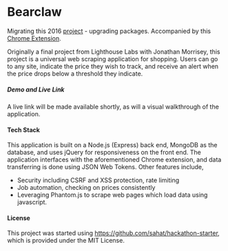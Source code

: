 Bearclaw
========

Migrating this 2016 <a href="https://github.com/grantbradshaw/snowshoe_site">project</a> - upgrading packages. Accompanied by this <a href="https://github.com/grantbradshaw/snowshoe_extension">Chrome Extension</a>.

Originally a final project from Lighthouse Labs with Jonathan Morrisey, this project is a universal web scraping application for shopping. Users can go to any site, indicate the price they wish to track, and receive an alert when the price drops below a threshold they indicate. 

##### Demo and Live Link
A live link will be made available shortly, as will a visual walkthrough of the application.

#### Tech Stack
This application is built on a Node.js (Express) back end, MongoDB as the database, and uses jQuery for responsiveness on the front end. The application interfaces with the aforementioned Chrome extension, and data transferring is done using JSON Web Tokens. Other features include,
- Security including CSRF and XSS protection, rate limiting
- Job automation, checking on prices consistently
- Leveraging Phantom.js to scrape web pages which load data using javascript.


#### License
This project was started using https://github.com/sahat/hackathon-starter, which is provided under the MIT License.
